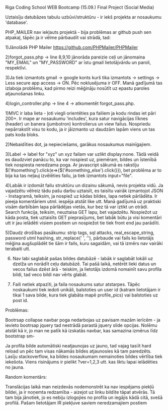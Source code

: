 Riga Coding School WEB Bootcamp (15.09.) Final Project (Social Media)

Uztaisīju datubāzes tabulu uzbūvi/struktūru - ir iekš projekta ar nosaukumu 'database'.

PHP_MAILER nav iekļauts projektā - bija problēmas ar github push sen atpakaļ, tāpēc ja ir vēlme pārbaudīt vai strādā, tad: 

1)Jānolādē PHP Mailer https://github.com/PHPMailer/PHPMailer 

2)forgot_pass.php -> line 8,9,10 jānorāda pareizie ceļi un jānomaina "MY_EMAIL" un "MY_PASSWORD" ar īstu gmail lietotājvārdu un paroli, respektīvi. 

3)Ja tiek izmantots gmail -> google konts kurš tika izmantots -> settings -> Less secure app access -> ON. Pēc noklusējuma ir OFF. Manā gadījumā tas izlaboja problēmu, 
kad pirmo reizi mēģināju nosūtīt uz epastu paroles atjaunošanas linku. 

4)login_controller.php -> line 4 -> atkomentēt forgot_pass.php.

1)MVC ir laba lieta - ļoti viegli orientēties pa failiem ja kodu rindas iet pāri 200+. Ir mape ar nosaukumu 'includes', kura satur navigācijas līknes (header) un banera (jumbotron) kontrolierus un view failus. Nospriedu nepārrakstīt visu to kodu, ja ir jāizmanto uz daudzām lapām viens un tas pats koda bloks.

2)Nebaidīties dot, ja nepieciešams, garākus nosaukumus mainīgajiem.

3)Label -> label for "xyz" un xyz failam var uzlikt display:none. Tādā veidā es daudzviet panācu to, ka var nospiest uz, piemēram, bildes un īstenībā tiek nospiesta neredzama poga. Ar javascript sākumā es rakstīju $('#something').click(e=>{$('#something_else').click()}), bet problēma ar to bija ka tas neļauj izvēlēties failu, ja tiek izmantots input="file".

4)Labāk ir izdomāt failu struktūru un dizainu sākumā, nevis projekta vidū. Ja vajadzētu vēlreiz tādu pašu darbu uztaisīt, es taisītu vairāk izmantojot JSON - Instagramā, 
teiksim, ja nospiež uz kādas bildes, lapa netiek pārlādēta. Ir pieeja komentāriem utml. iespēja atstāt like utt. Manā gadījumā uz praktiski visām darbībām lapa pārlādējas 
vietās, kur bez tā var iztikt un otrādi. Search funkcija, teiksim, neuztaisa GET lapu, bet vajadzētu. Nospiežot uz kāda posta, tiek uztaisīts GET pieprasījums, bet labāk būtu ja visi komentāri utt ir jau ielādēti visiem postiem un nospiežot tie tiek front end jau parādīti.

5)Daudz drošības pasākumu: strip tags, sql attacks, real_escape_string, password utml hashing, str_replace(' ', ''), pārbaude vai fails ko lietotājs mēģina augšuplādēt tie
šām ir fails, kuru sagaidām, vai tā izmērs nav vairāki terabaiti utt.

6) Nav labi saglabāt pašas bildes datubāzē - labāk ir saglabāt lokāli uz dzelža un norādīt ceļu datubāzē. Tai pašā laikā, netērēt lieki datus un vecos failus dzēst ārā - 
teiskim, ja lietotājs izdomā nomainīt savu profila bildi, tad veco bildi nav vērts glabāt.

7) Faili netiek atpazīti, ja faila nosaukums satur atstarpes. Tāpēc noskaukumi tiek iedoti unikāli, balstoties un user id (katram lietotājam ir tikai 1 sava bilde, kura tiek glabāta mapē profile_pics) vai balstoties uz post id. 

Problēmas:

Bootrsap collapse navbar poga nedarbojas uz pavisam mazām ierīcēm - ja ievieto bootrsap jquery tad nestrādā parastā jquery slide opcijas. Nolēmu atstāt kā ir, jo man ne
patīk kā izskatās navbar, kas samazina izmērus līdz bootstrap sm- 

Ja profila bilde automātiski neatjaunojas uz jauno, tad vajag tasiīt hard reload un pēc tam visas nākamās bildes atjaunosies kā tam paredzēts. Lasīju stackoverflow, ka bildes nosaukumam nemainoties bildes vērtība tiek iekešota. Viens risinājums ir pielikt ?ver=1,2,3 utt. kas liktu lapai ielādēties no jauna.

Random komentārs: 

Translācijas laikā man neizdevās nodemonstrēt ka nav iespējams piekļū bildei, ja ir noņemta redzamība - aizejot uz linku bildīte tāpat atvērās. Tā tam bija jānotiek, jo es nebiju izlogojies no profila un iegājis kādā citā, svešā profilā. Pašam lietotājam IR piekļuve saviem neredzamajiem postiem
